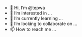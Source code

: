 - 👋 Hi, I’m @tepwa
- 👀 I’m interested in ...
- 🌱 I’m currently learning ...
- 💞️ I’m looking to collaborate on ...
- 📫 How to reach me ...

<!---
tepwa/tepwa is a ✨ special ✨ repository because its `README.md` (this file) appears on your GitHub profile.
You can click the Preview link to take a look at your changes.
--->
